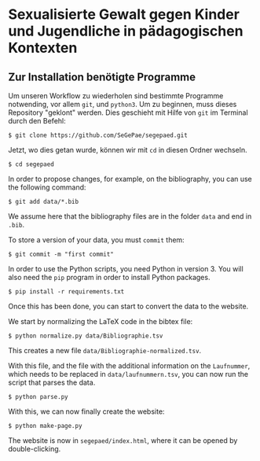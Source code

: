 # Sexualisierte Gewalt gegen Kinder und Jugendliche in pädagogischen Kontexten

## Zur Installation benötigte Programme

Um unseren Workflow zu wiederholen sind bestimmte Programme notwending, vor allem `git`, und `python3`. 
Um zu beginnen, muss dieses Repository "geklont" werden. Dies geschieht mit Hilfe von `git` im Terminal durch den Befehl:

```shell
$ git clone https://github.com/SeGePae/segepaed.git
```

Jetzt, wo dies getan wurde, können wir mit `cd` in diesen Ordner wechseln.

```shell
$ cd segepaed
```

In order to propose changes, for example, on the bibliography, you can use the following command:

```shell
$ git add data/*.bib
```
We assume here that the bibliography files are in the folder `data` and end in `.bib`.

To store a version of your data, you must `commit` them:

```shell
$ git commit -m "first commit"
```

In order to use the Python scripts, you need Python in version 3. You will also need the `pip` program in order to install Python packages.

```shell
$ pip install -r requirements.txt
```

Once this has been done, you can start to convert the data to the website.

We start by normalizing the LaTeX code in the bibtex file:

```shell
$ python normalize.py data/Bibliographie.tsv
```

This creates a new file `data/Bibliographie-normalized.tsv`.

With this file, and the file with the additional information on the `Laufnummer`, which needs to be replaced in `data/laufnummern.tsv`, you can now run the script that parses the data.

```shell
$ python parse.py
```

With this, we can now finally create the website:

```shell
$ python make-page.py
```

The website is now in `segepaed/index.html`, where it can be opened by double-clicking.
